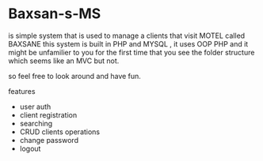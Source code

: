 # Baxsan-s-MS

is simple system that is used to manage a clients that visit MOTEL called BAXSANE 
this system is built in PHP  and MYSQL , it uses OOP PHP and it might be unfamilier to you for the first time that you see the folder structure which seems like an MVC but not.

so feel free to look around and have fun.



features
- user auth
- client registration
- searching 
- CRUD clients operations
- change password
- logout



